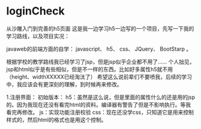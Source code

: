 # loginCheck
从沙雕入门到完善的h5页面
这是我一边学习h5一边写的一个项目，先写一下我的学习路线，以及项目实况：

javaweb的前端方面的自学：
   javascript、  h5、   css、   JQuery、   BootStarp  。

根据学校的教学路线我已经学习了jsp，但是jsp似乎企业都不用了......
个人拙见，jsp和html似乎是有些相似，但是不一样的东西。比如好多属性h5就不用（height、widthXXXXX已经淘汰了）
希望这么说前辈们不要喷我，后续的学习中，我应该会有更深刻的理解，到时候再来修改。

1.注册界面：
        初始版本： h5：虽然是这么说，但是里面的属性什么的还是用的jsp的。因为我现在还没有看完html的资料。编译器有警告了但是不影响执行。等我看完再修改。
                  js：实现功能注册校验
                  css：现在还没学css，只知道它是用来控制样式的，然后html的格式也是用这个控制。


